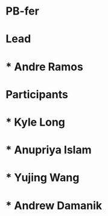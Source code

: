 # PB-fer
# 
# Lead
# * Andre Ramos
# 
# Participants 
# * Kyle Long
# * Anupriya Islam
# * Yujing Wang
# * Andrew Damanik
